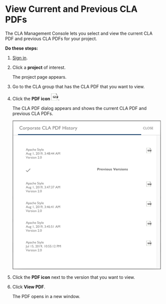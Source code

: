 # View Current and Previous CLA PDFs
The CLA Management Console lets you select and view the current CLA PDF and previous CLA PDFs for your project.

**Do these steps:**

1. [Sign in](sign-in-to-the-cla-management-console.md).

1. Click a **project** of interest.

   The project page appears.

1. Go to the CLA group that has the CLA PDF that you want to view.

1. Click the **PDF icon** ![PDF icon](imgs/pdf-icon.png).

   The CLA PDF dialog appears and shows the current CLA PDF and previous CLA PDFs.

   ![CLA View CLA PDF Versions](imgs/cla-view-cla-pdf-versions.png) 

1. Click the **PDF icon** next to the version that you want to view.

1. Click **View PDF**.

   The PDF opens in a new window.